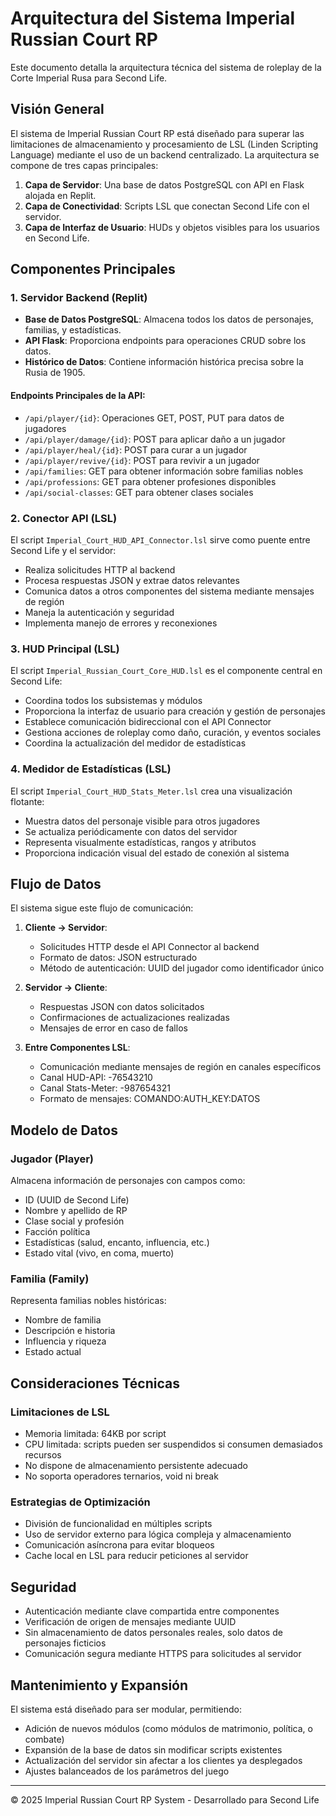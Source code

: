 # Arquitectura del Sistema Imperial Russian Court RP

Este documento detalla la arquitectura técnica del sistema de roleplay de la Corte Imperial Rusa para Second Life.

## Visión General

El sistema de Imperial Russian Court RP está diseñado para superar las limitaciones de almacenamiento y procesamiento de LSL (Linden Scripting Language) mediante el uso de un backend centralizado. La arquitectura se compone de tres capas principales:

1. **Capa de Servidor**: Una base de datos PostgreSQL con API en Flask alojada en Replit.
2. **Capa de Conectividad**: Scripts LSL que conectan Second Life con el servidor.
3. **Capa de Interfaz de Usuario**: HUDs y objetos visibles para los usuarios en Second Life.

## Componentes Principales

### 1. Servidor Backend (Replit)

- **Base de Datos PostgreSQL**: Almacena todos los datos de personajes, familias, y estadísticas.
- **API Flask**: Proporciona endpoints para operaciones CRUD sobre los datos.
- **Histórico de Datos**: Contiene información histórica precisa sobre la Rusia de 1905.

#### Endpoints Principales de la API:

- `/api/player/{id}`: Operaciones GET, POST, PUT para datos de jugadores
- `/api/player/damage/{id}`: POST para aplicar daño a un jugador
- `/api/player/heal/{id}`: POST para curar a un jugador
- `/api/player/revive/{id}`: POST para revivir a un jugador
- `/api/families`: GET para obtener información sobre familias nobles
- `/api/professions`: GET para obtener profesiones disponibles
- `/api/social-classes`: GET para obtener clases sociales

### 2. Conector API (LSL)

El script `Imperial_Court_HUD_API_Connector.lsl` sirve como puente entre Second Life y el servidor:

- Realiza solicitudes HTTP al backend
- Procesa respuestas JSON y extrae datos relevantes
- Comunica datos a otros componentes del sistema mediante mensajes de región
- Maneja la autenticación y seguridad
- Implementa manejo de errores y reconexiones

### 3. HUD Principal (LSL)

El script `Imperial_Russian_Court_Core_HUD.lsl` es el componente central en Second Life:

- Coordina todos los subsistemas y módulos
- Proporciona la interfaz de usuario para creación y gestión de personajes
- Establece comunicación bidireccional con el API Connector
- Gestiona acciones de roleplay como daño, curación, y eventos sociales
- Coordina la actualización del medidor de estadísticas

### 4. Medidor de Estadísticas (LSL)

El script `Imperial_Court_HUD_Stats_Meter.lsl` crea una visualización flotante:

- Muestra datos del personaje visible para otros jugadores
- Se actualiza periódicamente con datos del servidor
- Representa visualmente estadísticas, rangos y atributos
- Proporciona indicación visual del estado de conexión al sistema

## Flujo de Datos

El sistema sigue este flujo de comunicación:

1. **Cliente -> Servidor**:
   - Solicitudes HTTP desde el API Connector al backend
   - Formato de datos: JSON estructurado
   - Método de autenticación: UUID del jugador como identificador único

2. **Servidor -> Cliente**:
   - Respuestas JSON con datos solicitados
   - Confirmaciones de actualizaciones realizadas
   - Mensajes de error en caso de fallos

3. **Entre Componentes LSL**:
   - Comunicación mediante mensajes de región en canales específicos
   - Canal HUD-API: -76543210
   - Canal Stats-Meter: -987654321
   - Formato de mensajes: COMANDO:AUTH_KEY:DATOS

## Modelo de Datos

### Jugador (Player)
Almacena información de personajes con campos como:
- ID (UUID de Second Life)
- Nombre y apellido de RP
- Clase social y profesión
- Facción política
- Estadísticas (salud, encanto, influencia, etc.)
- Estado vital (vivo, en coma, muerto)

### Familia (Family)
Representa familias nobles históricas:
- Nombre de familia
- Descripción e historia
- Influencia y riqueza
- Estado actual

## Consideraciones Técnicas

### Limitaciones de LSL
- Memoria limitada: 64KB por script
- CPU limitada: scripts pueden ser suspendidos si consumen demasiados recursos
- No dispone de almacenamiento persistente adecuado
- No soporta operadores ternarios, void ni break

### Estrategias de Optimización
- División de funcionalidad en múltiples scripts
- Uso de servidor externo para lógica compleja y almacenamiento
- Comunicación asíncrona para evitar bloqueos
- Cache local en LSL para reducir peticiones al servidor

## Seguridad

- Autenticación mediante clave compartida entre componentes
- Verificación de origen de mensajes mediante UUID
- Sin almacenamiento de datos personales reales, solo datos de personajes ficticios
- Comunicación segura mediante HTTPS para solicitudes al servidor

## Mantenimiento y Expansión

El sistema está diseñado para ser modular, permitiendo:
- Adición de nuevos módulos (como módulos de matrimonio, política, o combate)
- Expansión de la base de datos sin modificar scripts existentes
- Actualización del servidor sin afectar a los clientes ya desplegados
- Ajustes balanceados de los parámetros del juego

---

© 2025 Imperial Russian Court RP System - Desarrollado para Second Life